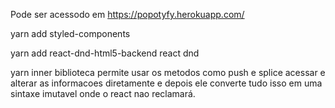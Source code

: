 Pode ser acessodo em https://popotyfy.herokuapp.com/


yarn add styled-components


yarn add react-dnd-html5-backend 
react dnd

yarn inner   biblioteca permite usar os metodos como push e splice acessar e alterar as informacoes diretamente e
depois ele converte tudo isso em uma sintaxe imutavel onde o react nao reclamará.
 
